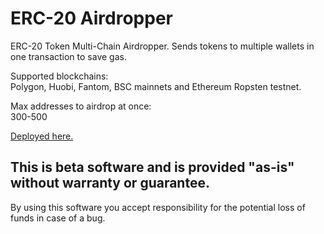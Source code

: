 # ERC-20 Airdropper

ERC-20 Token Multi-Chain Airdropper. Sends tokens to multiple wallets in one transaction to save gas.

Supported blockchains:<br>
Polygon, Huobi, Fantom, BSC mainnets and Ethereum Ropsten testnet.
<p>
Max addresses to airdrop at once:<br>
300-500
  
  
[Deployed here.](https://leanco.in/ERC-20-Airdropper/)
  
  
  
  ## This is beta software and is provided "as-is" without warranty or guarantee.
  
  By using this software you accept responsibility for the potential loss of funds in case of a bug.

